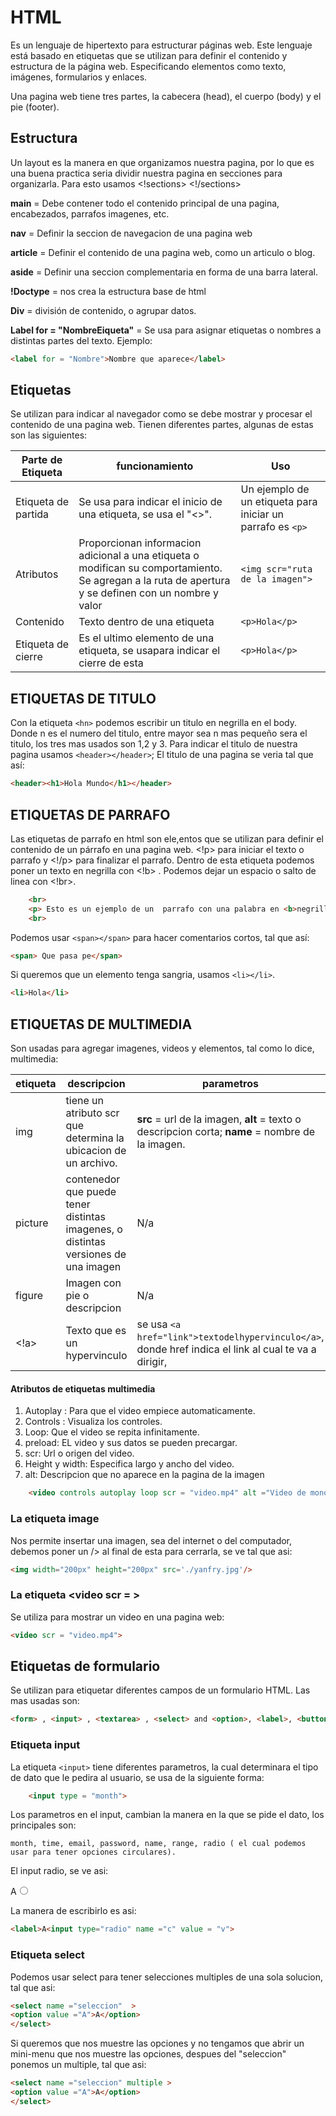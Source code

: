 # <b>HTML</b>

Es un lenguaje de hipertexto para estructurar páginas web. Este lenguaje está basado en etiquetas que se utilizan para definir el contenido y estructura de la página web. Especificando elementos como texto, imágenes, formularios y enlaces.

Una pagina web tiene tres partes, la cabecera (head), el cuerpo (body) y el pie (footer).

## Estructura

Un layout es la manera en que organizamos nuestra pagina, por lo que es una buena practica seria dividir nuestra pagina en secciones para organizarla. Para esto usamos <!sections> <!/sections>

<b>main</b> = Debe contener todo el contenido principal de una pagina, encabezados, parrafos imagenes, etc.

<b>nav</b> = Definir la seccion de navegacion de una pagina web

<b>article</b> = Definir el contenido de una pagina web, como un articulo o blog.

<b>aside</b>  = Definir una seccion complementaria en forma de una barra lateral.

<b>!Doctype</b> = nos crea la estructura base de html

<b>Div</b> = división de contenido, o agrupar datos.

<b>Label for = "NombreEiqueta"</b> = Se usa para asignar etiquetas o nombres a distintas partes del texto. Ejemplo:

````html
<label for = "Nombre">Nombre que aparece</label>
````
## Etiquetas

Se utilizan para indicar al navegador como se debe mostrar y procesar el contenido de una pagina web. Tienen diferentes partes, algunas de estas son las siguientes:

|Parte de Etiqueta|funcionamiento|Uso|
|---|---|---|
|Etiqueta de partida|Se usa para indicar el inicio de una etiqueta, se usa el "<>".| Un ejemplo de un etiqueta para iniciar un parrafo es ````<p>````
|Atributos| Proporcionan informacion adicional a una etiqueta o modifican su comportamiento. Se agregan a la ruta de apertura y se definen con un nombre y valor|````<img scr="ruta de la imagen">````
|Contenido|Texto dentro de una etiqueta| ````<p>Hola</p>````
|Etiqueta de cierre| Es el ultimo elemento de una etiqueta, se usapara indicar el cierre de esta|````<p>Hola</p>````

## ETIQUETAS DE TITULO

Con la etiqueta ``<hn>`` podemos escribir un titulo en negrilla en el body. Donde n es el numero del titulo, entre mayor sea n mas pequeño sera el titulo, los tres mas usados son 1,2 y 3. Para indicar el titulo de nuestra pagina usamos ``<header></header>``; El titulo de una pagina se veria tal que así:

````html
<header><h1>Hola Mundo</h1></header>
````


## ETIQUETAS DE PARRAFO

Las etiquetas de parrafo en html son ele,entos que se utilizan para definir el contenido de un párrafo en una pagina web. <!p> para iniciar el texto o parrafo y <!/p> para finalizar el parrafo. Dentro de esta etiqueta podemos poner un texto en negrilla con <!b> . Podemos dejar un espacio o salto de linea con <!br>.

````html
    <br>
    <p> Esto es un ejemplo de un  parrafo con una palabra en <b>negrilla</b> </p>
    <br>
````

Podemos usar ``<span></span>`` para hacer comentarios cortos, tal que así:

````html
<span> Que pasa pe</span>
````

Si queremos que un elemento tenga sangria, usamos ````<li></li>````.

````html
<li>Hola</li>
````
## ETIQUETAS DE MULTIMEDIA

Son usadas para agregar imagenes, videos y elementos, tal como lo dice, multimedia:

|etiqueta|descripcion|parametros|
|---|---|---|
|img | tiene un atributo scr que determina la ubicacion de un archivo.|<b>src</b> = url de la imagen, <b>alt</b> = texto o descripcion corta; <b>name</b> = nombre de la imagen.
|picture| contenedor que puede tener distintas imagenes, o distintas versiones de una imagen| N/a
|figure|Imagen con pie o descripcion| N/a|
|<!a>|Texto que es un hypervinculo| se usa ````<a href="link">textodelhypervinculo</a>````, donde href indica el link al cual te va a dirigir,

#### <b>Atributos de etiquetas multimedia</b>

1. Autoplay : Para que el video empiece automaticamente.
2. Controls : Visualiza los controles.
3. Loop: Que el video se repita infinitamente.
4. preload: EL video y sus datos se pueden precargar.
5. scr: Url o origen del video.
6. Height y width:  Especifica largo y ancho del video.
7. alt: Descripcion que no aparece en la pagina de la imagen
````html
    <video controls autoplay loop scr = "video.mp4" alt ="Video de mono desnudo">
````

### <b>La etiqueta image</b>

Nos permite insertar una imagen, sea del internet o del computador, debemos poner un /> al final de esta para cerrarla, se ve tal que asi:

````html
<img width="200px" height="200px" src='./yanfry.jpg'/>
````

### <b>La etiqueta <video scr =  > </b>

Se utiliza para mostrar un video en una pagina web:
````html
<video scr = "video.mp4">
````

## Etiquetas de formulario

Se utilizan para etiquetar diferentes campos de un formulario HTML. Las mas usadas son:

````html
<form> , <input> , <textarea> , <select> and <option>, <label>, <button>, <fieldset> y <legend>. 
````

### Etiqueta input

La etiqueta ``<input>`` tiene diferentes parametros, la cual determinara el tipo de dato que le pedira al usuario, se usa de la siguiente forma:
````html
    <input type = "month">
````

Los parametros en el input, cambian la manera en la que se pide el dato, los principales son:

    month, time, email, password, name, range, radio ( el cual podemos usar para tener opciones circulares).

El input radio, se ve asi:

<label>A<input type="radio" name ="c" value = "v">

La manera de escribirlo es asi: 

````html
<label>A<input type="radio" name ="c" value = "v">
````
### Etiqueta select

Podemos usar select para tener selecciones multiples de una sola solucion, tal que asi:
 ````html
 <select name ="seleccion"  >
 <option value ="A">A</option>
 </select>
````
Si queremos que nos muestre las opciones y no tengamos que abrir un mini-menu que nos muestre las opciones, despues del "seleccion" ponemos un multiple, tal que asi:
 ````html
 <select name ="seleccion" multiple >
 <option value ="A">A</option>
 </select>
````